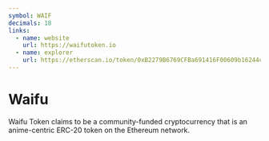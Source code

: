 ```yaml
---
symbol: WAIF
decimals: 18
links:
  - name: website
    url: https://waifutoken.io
  - name: explorer
    url: https://etherscan.io/token/0xB2279B6769CFBa691416F00609b16244c0cF4b20
---
```


# Waifu

Waifu Token claims to be a community-funded cryptocurrency that is an anime-centric ERC-20 token on the Ethereum network.
